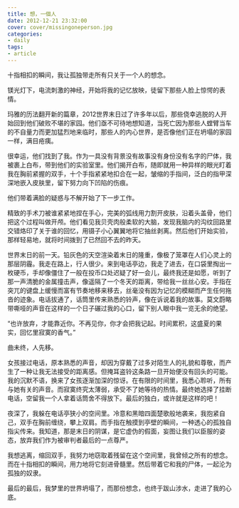 ```yaml
---
title: 想，一個人
date: 2012-12-21 23:32:00
cover: cover/missingoneperson.jpg
categories:
- daily
tags:
- article
---
```

十指相扣的瞬间，我让孤独带走所有只关于一个人的想念。

镁光灯下，电流刺激的神经，开始将我的记忆放映，徒留下那些人脸上惊愕的表情。

<!-- more -->

玛雅的历法翻开新的篇章，2012世界末日过了许多年以后，那些侥幸逃脱的人开始回到他们破败不堪的家园。他们亟不可待地想知道，当死亡因为那些人螳臂当车的不自量力而更加猛烈地来临时，那些人的内心世界，是否像他们正在坍塌的家园一样，满目疮痍。

很幸运，他们找到了我。作为一具没有背景没有故事没有身份没有名字的尸体，我被裹上白布，带到他们的实验室里。他们揭开白布，随即就用一种异样的眼光盯着我在胸前紧握的双手，十个手指紧紧地扣合在一起，皱缩的手指间，泛白的指甲深深地嵌入皮肤里，留下努力向下凹陷的伤痕。

他们带着满脸的疑惑与不解开始了下一步工作。

精致的手术刀被谁紧紧地捏在手心，完美的弧线用力割开皮肤，沿着头盖骨，他们把这个过程叫做开颅。他们看见我贝壳肉般柔软的大脑，发现我脑内的沟纹回路里交错烙印了关于谁的回忆，用镊子小心翼翼地将它抽丝剥离。然后他们开始实验，那样轻易地，就将时间拨到了已然回不去的昨天。

世界末日的前一天。铅灰色的天空渲染着末日的隆重，像极了笼罩在人们心灵上的那层阴霾。我走在路上，行人很少。来到电话亭边，我走了进去，在口袋里掏出一枚硬币，手却像僵住了一般在投币口处迟疑了好一会儿，最终我还是如愿，听到了那一声清脆的金属撞击声，像遥隔了一个冬天的距离，带给我一丝丝心安。手指在突兀的键盘上缓慢而富有节奏地移来移去，丝毫没有因为记忆的模糊而产生任何拖沓的迹象。电话拔通了，话筒里传来熟悉的铃声，像在诉说着我的故事。莫文蔚略带嘶哑的声音在这样的一个日子碾过我的心口，留下别人眼中我一览无余的绝望。

“也许放弃，才能靠近你。不再见你，你才会把我记起。时间累积，这盛夏的果实，回忆里寂寞的香气。”

曲未终，人先移。

女孩接过电话，原本熟悉的声音，却因为穿戴了过多对陌生人的礼貌和尊敬，而产生了一种让我无法接受的距离感。但掩耳盗铃这条路一旦开始便没有回头的可能。我的沉默不语，换来了女孩逐渐加深的惊讶。在有限的时间里，我悉心聆听，所有与她有关的声音。而寂寞终究太薄弱，承受不了她等待的热情。最终她选择了挂断电话，空留我一个人拿着话筒舍不得放下。最后的独白，或许就是这样的吧！

夜深了，我躲在电话亭狭小的空间里。冷意和黑暗四面楚歌般地袭来，我抱紧自己，双手在胸前缠绕，攀上双肩。而手指在触摸到亭壁的瞬间，一种透心的孤独自指尖传来。我知道，那是末日的阴谋，是它虚伪的假面，妄图让我们以臣服的姿态，放弃我们作为被审判者最后的一点尊严。

我想逃离，缩回双手，我努力地窃取着残留在这个空间里，我曾倾之所有的想念。而在十指相扣的瞬间，用力地将它刻进骨髓里。然后带着它和我的尸体，一起沦为孤独的奴隶。

最后的最后，我梦里的世界坍塌了，而那份想念，也终于跋山涉水，走进了我的心底。

<audio src="https://suyan.peng-ming.cn/music/aohan.mp3" poster="https://y.gtimg.cn/music/photo_new/T002R300x300M0000045GzEt0I9c3x_1.jpg" name="傲寒" author="马頔" loop autoplay>
</audio>